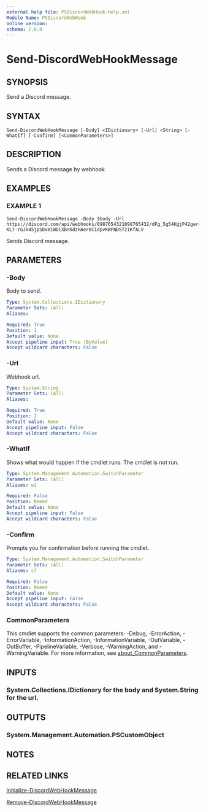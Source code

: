 ```yaml
---
external help file: PSDiscordWebHook-help.xml
Module Name: PSDiscordWebHook
online version:
schema: 2.0.0
---
```


# Send-DiscordWebHookMessage

## SYNOPSIS
Send a Discord message.

## SYNTAX

```
Send-DiscordWebHookMessage [-Body] <IDictionary> [-Url] <String> [-WhatIf] [-Confirm] [<CommonParameters>]
```

## DESCRIPTION
Sends a Discord message by webhook.

## EXAMPLES

### EXAMPLE 1
```
Send-DiscordWebHookMessage -Body $body -Url https://discord.com/api/webhooks/0987654321098765432/dFg_5g54KgjP42ger-KL7-rGJk45jpSDvm1WDCXBnKdzHAerBCidpvKWFNDS721KfALV
```

Sends Discord message.

## PARAMETERS

### -Body
Body to send.

```yaml
Type: System.Collections.IDictionary
Parameter Sets: (All)
Aliases:

Required: True
Position: 1
Default value: None
Accept pipeline input: True (ByValue)
Accept wildcard characters: False
```

### -Url
Webhook url.

```yaml
Type: System.String
Parameter Sets: (All)
Aliases:

Required: True
Position: 2
Default value: None
Accept pipeline input: False
Accept wildcard characters: False
```

### -WhatIf
Shows what would happen if the cmdlet runs.
The cmdlet is not run.

```yaml
Type: System.Management.Automation.SwitchParameter
Parameter Sets: (All)
Aliases: wi

Required: False
Position: Named
Default value: None
Accept pipeline input: False
Accept wildcard characters: False
```

### -Confirm
Prompts you for confirmation before running the cmdlet.

```yaml
Type: System.Management.Automation.SwitchParameter
Parameter Sets: (All)
Aliases: cf

Required: False
Position: Named
Default value: None
Accept pipeline input: False
Accept wildcard characters: False
```

### CommonParameters
This cmdlet supports the common parameters: -Debug, -ErrorAction, -ErrorVariable, -InformationAction, -InformationVariable, -OutVariable, -OutBuffer, -PipelineVariable, -Verbose, -WarningAction, and -WarningVariable. For more information, see [about_CommonParameters](http://go.microsoft.com/fwlink/?LinkID=113216).

## INPUTS

### System.Collections.IDictionary for the body and System.String for the url.
## OUTPUTS

### System.Management.Automation.PSCustomObject
## NOTES

## RELATED LINKS

[Initialize-DiscordWebHookMessage]()

[Remove-DiscordWebHookMessage]()

